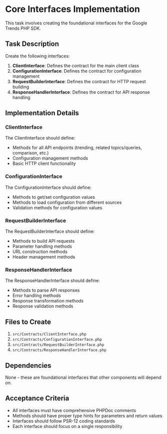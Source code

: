 # Core Interfaces Implementation

This task involves creating the foundational interfaces for the Google Trends PHP SDK.

## Task Description

Create the following interfaces:

1. **ClientInterface**: Defines the contract for the main client class
2. **ConfigurationInterface**: Defines the contract for configuration management
3. **RequestBuilderInterface**: Defines the contract for HTTP request building
4. **ResponseHandlerInterface**: Defines the contract for API response handling

## Implementation Details

### ClientInterface

The ClientInterface should define:
- Methods for all API endpoints (trending, related topics/queries, comparison, etc.)
- Configuration management methods
- Basic HTTP client functionality

### ConfigurationInterface

The ConfigurationInterface should define:
- Methods to get/set configuration values
- Methods to load configuration from different sources
- Validation methods for configuration values

### RequestBuilderInterface

The RequestBuilderInterface should define:
- Methods to build API requests
- Parameter handling methods
- URL construction methods
- Header management methods

### ResponseHandlerInterface

The ResponseHandlerInterface should define:
- Methods to parse API responses
- Error handling methods
- Response transformation methods
- Response validation methods

## Files to Create

1. `src/Contracts/ClientInterface.php`
2. `src/Contracts/ConfigurationInterface.php`
3. `src/Contracts/RequestBuilderInterface.php`
4. `src/Contracts/ResponseHandlerInterface.php`

## Dependencies

None - these are foundational interfaces that other components will depend on.

## Acceptance Criteria

- All interfaces must have comprehensive PHPDoc comments
- Methods should have proper type hints for parameters and return values
- Interfaces should follow PSR-12 coding standards
- Each interface should focus on a single responsibility 